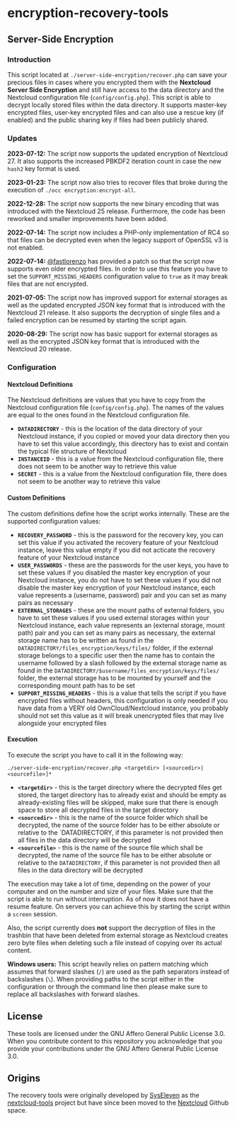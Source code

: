 # encryption-recovery-tools

## Server-Side Encryption

### Introduction

This script located at `./server-side-encryption/recover.php` can save your precious files in cases where you encrypted them with the **Nextcloud Server Side Encryption** and still have access to the data directory and the Nextcloud configuration file (`config/config.php`).
This script is able to decrypt locally stored files within the data directory.
It supports master-key encrypted files, user-key encrypted files and can also use a rescue key (if enabled) and the public sharing key if files had been publicly shared.

### Updates

**2023-07-12:**
The script now supports the updated encryption of Nextcloud 27.
It also supports the increased PBKDF2 iteration count in case the new `hash2` key format is used.

**2023-01-23:**
The script now also tries to recover files that broke during the execution of `./occ encryption:encrypt-all`.

**2022-12-28:**
The script now supports the new binary encoding that was introduced with the Nextcloud 25 release.
Furthermore, the code has been reworked and smaller improvements have been added.

**2022-07-14:**
The script now includes a PHP-only implementation of RC4 so that files can be decrypted even when the legacy support of OpenSSL v3 is not enabled.

**2022-07-14:**
[@fastlorenzo](https://github.com/fastlorenzo) has provided a patch so that the script now supports even older encrypted files.
In order to use this feature you have to set the `SUPPORT_MISSING_HEADERS` configuration value to `true` as it may break files that are not encrypted.

**2021-07-05:**
The script now has improved support for external storages as well as the updated encrypted JSON key format that is introduced with the Nextcloud 21 release.
It also supports the decryption of single files and a failed encryption can be resumed by starting the script again.

**2020-08-29:**
The script now has basic support for external storages as well as the encrypted JSON key format that is introduced with the Nextcloud 20 release.

### Configuration

#### Nextcloud Definitions

The Nextcloud definitions are values that you have to copy from the Nextcloud configuration file (`config/config.php`).
The names of the values are equal to the ones found in the Nextcloud configuration file.

* **`DATADIRECTORY`** - this is the location of the data directory of your Nextcloud instance, if you copied or moved your data directory then you have to set this value accordingly, this directory has to exist and contain the typical file structure of Nextcloud
* **`INSTANCEID`** - this is a value from the Nextcloud configuration file, there does not seem to be another way to retrieve this value
* **`SECRET`** - this is a value from the Nextcloud configuration file, there does not seem to be another way to retrieve this value

#### Custom Definitions

The custom definitions define how the script works internally.
These are the supported configuration values:

* **`RECOVERY_PASSWORD`** - this is the password for the recovery key, you can set this value if you activated the recovery feature of your Nextcloud instance, leave this value empty if you did not acticate the recovery feature of your Nextcloud instance
* **`USER_PASSWORDS`** - these are the passwords for the user keys, you have to set these values if you disabled the master key encryption of your Nextcloud instance, you do not have to set these values if you did not disable the master key encryption of your Nextcloud instance, each value represents a (username, password) pair and you can set as many pairs as necessary
* **`EXTERNAL_STORAGES`** - these are the mount paths of external folders, you have to set these values if you used external storages within your Nextcloud instance, each value represents an (external storage, mount path) pair and you can set as many pairs as necessary, the external storage name has to be written as found in the `DATADIRECTORY/files_encryption/keys/files/` folder, if the external storage belongs to a specific user then the name has to contain the username followed by a slash followed by the external storage name as found in the `DATADIRECTORY/$username/files_encryption/keys/files/` folder, the external storage has to be mounted by yourself and the corresponding mount path has to be set
* **`SUPPORT_MISSING_HEADERS`** - this is a value that tells the script if you have encrypted files without headers, this configuration is only needed if you have data from a VERY old OwnCloud/Nextcloud instance, you probably should not set this value as it will break unencrypted files that may live alongside your encrypted files

#### Execution

To execute the script you have to call it in the following way:

```
./server-side-encryption/recover.php <targetdir> [<sourcedir>|<sourcefile>]*
```

* **`<targetdir>`** - this is the target directory where the decrypted files get stored, the target directory has to already exist and should be empty as already-existing files will be skipped, make sure that there is enough space to store all decrypted files in the target directory
* **`<sourcedir>`** - this is the name of the source folder which shall be decrypted, the name of the source folder has to be either absolute or relative to the `DATADIRECTORY, if this parameter is not provided then all files in the data directory will be decrypted
* **`<sourcefile>`** - this is the name of the source file which shall be decrypted, the name of the source file has to be either absolute or relative to the `DATADIRECTORY`, if this parameter is not provided then all files in the data directory will be decrypted

The execution may take a lot of time, depending on the power of your computer and on the number and size of your files.
Make sure that the script is able to run without interruption.
As of now it does not have a resume feature.
On servers you can achieve this by starting the script within a `screen` session.

Also, the script currently does **not** support the decryption of files in the trashbin that have been deleted from external storage as Nextcloud creates zero byte files when deleting such a file instead of copying over its actual content.

**Windows users:**
This script heavily relies on pattern matching which assumes that forward slashes (`/`) are used as the path separators instead of backslashes (`\`).
When providing paths to the script either in the configuration or through the command line then please make sure to replace all backslashes with forward slashes.

## License

These tools are licensed under the GNU Affero General Public License 3.0.
When you contribute content to this repository you acknowledge that you provide your contributions under the GNU Affero General Public License 3.0.

## Origins

The recovery tools were originally developed by [SysEleven](https://www.syseleven.de/) as the [nextcloud-tools](https://github.com/syseleven/nextcloud-tools) project but have since been moved to the [Nextcloud](https://nextcloud.com) Github space.

